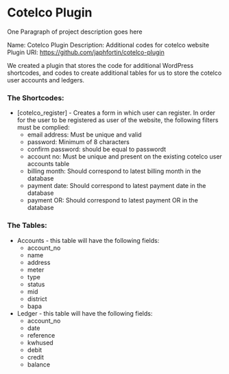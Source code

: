 # Cotelco Plugin
One Paragraph of project description goes here

Name: Cotelco Plugin
Description: Additional codes for cotelco website
Plugin URI: https://github.com/japhfortin/cotelco-plugin

We created a plugin that stores the code for additional WordPress shortcodes, and codes to create additional tables for us to store the cotelco user accounts and ledgers.

### The Shortcodes:
* [cotelco_register] - Creates a form in which user can register. In order for the user to be registered as user of the website, the following filters must be complied:
    * email address: Must be unique and valid
    * password: Minimum of 8 characters
    * confirm password: should be equal to passwordt
    * account no: Must be unique and present on the existing cotelco user accounts table
    * billing month: Should correspond to latest billing month in the database
    * payment date: Should correspond to latest payment date in the database
    * payment OR: Should correspond to latest payment OR in the database

### The Tables:
* Accounts - this table will have the following fields:
	* 	account_no
	*	name
	*	address
	*	meter
	*	type
	*	status
	*	mid
	*	district
	*	bapa
* Ledger - this table will have the following fields:
	*	account_no
	*	date
	*	reference
	*	kwhused
	*	debit
	*	credit
	*	balance








